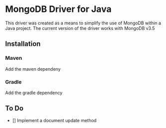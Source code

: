 # MongoDB Driver for Java

This driver was created as a means to simplify the use of MongoDB within a Java project.
The current version of the driver works with MongoDB v3.5

## Installation

### Maven
  Add the maven dependeny
### Gradle
  Add the gradle dependency
  
## To Do
- [] Implement a document update method
